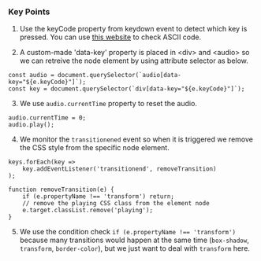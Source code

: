 ### Key Points

1. Use the keyCode property from keydown event to detect which key is pressed. You can use [this website]( http://keycode.info/ ) to check ASCII code.

2. A custom-made 'data-key' property is placed in \<div\> and \<audio\> so we can retreive the node element by using attribute selector as below.
```
const audio = document.querySelector(`audio[data-key="${e.keyCode}"]`);
const key = document.querySelector(`div[data-key="${e.keyCode}"]`);
```
3. We use `audio.currentTime` property to reset the audio.
```
audio.currentTime = 0;
audio.play();
```
4. We monitor the `transitionened` event so when it is triggered we remove the CSS style from the specific node element.
```
keys.forEach(key => 
    key.addEventListener('transitionend', removeTransition)
);

function removeTransition(e) {
    if (e.propertyName !== 'transform') return;
    // remove the playing CSS class from the element node
    e.target.classList.remove('playing');
}
```
5. We use the condition check `if (e.propertyName !== 'transform')` because many transitions would happen at the same time (`box-shadow`, `transform`, `border-color`), but we just want to deal with `transform` here.
